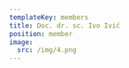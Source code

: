 ```yaml
---
templateKey: members
title: Doc. dr. sc. Ivo Ivić
position: member
image:
  src: /img/4.png
---
```

